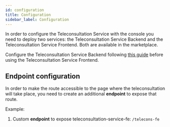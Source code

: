 ```yaml
---
id: configuration
title: Configuration
sidebar_label: Configuration
---
```




In order to configure the Teleconsultation Service with the console you need to deploy two services: the Teleconsultation Service Backend and the Teleconsultation Service Frontend. Both are available in the marketplace.

Configure the Teleconsultation Service Backend following [this guide][teleconsultation-service-be] before using the Teleconsultation Service Frontend.

## Endpoint configuration

In order to make the route accessible to the page where the teleconsultation will take place, you need to create an additional **endpoint** to expose that route.

Example:
1. Custom **endpoint** to expose teleconsultation-service-fe: `/telecons-fe`

[teleconsultation-service-be]: /runtime-components/plugins/teleconsultation-service-backend/10_overview.md
